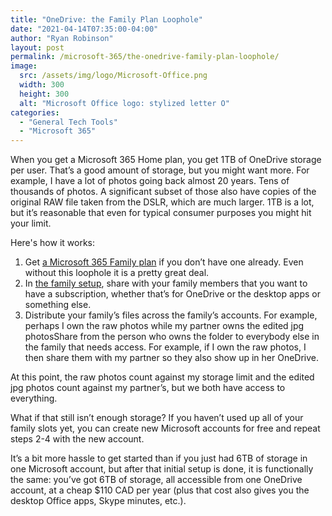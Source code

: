```yaml
---
title: "OneDrive: the Family Plan Loophole"
date: "2021-04-14T07:35:00-04:00"
author: "Ryan Robinson"
layout: post
permalink: /microsoft-365/the-onedrive-family-plan-loophole/
image:
  src: /assets/img/logo/Microsoft-Office.png
  width: 300
  height: 300
  alt: "Microsoft Office logo: stylized letter O"
categories:
  - "General Tech Tools"
  - "Microsoft 365"
---
```


When you get a Microsoft 365 Home plan, you get 1TB of OneDrive storage per user. That’s a good amount of storage, but you might want more. For example, I have a lot of photos going back almost 20 years. Tens of thousands of photos. A significant subset of those also have copies of the original RAW file taken from the DSLR, which are much larger. 1TB is a lot, but it’s reasonable that even for typical consumer purposes you might hit your limit.

Here's how it works:

1. Get [a Microsoft 365 Family plan](https://www.microsoft.com/en-ca/microsoft-365/p/microsoft-365-family/cfq7ttc0k5dm?activetab=pivot%3aoverviewtab) if you don’t have one already. Even without this loophole it is a pretty great deal.
2. In [the family setup](https://account.microsoft.com/services/microsoft365/overview), share with your family members that you want to have a subscription, whether that’s for OneDrive or the desktop apps or something else.
3. Distribute your family’s files across the family’s accounts. For example, perhaps I own the raw photos while my partner owns the edited jpg photosShare from the person who owns the folder to everybody else in the family that needs access. For example, if I own the raw photos, I then share them with my partner so they also show up in her OneDrive.

At this point, the raw photos count against my storage limit and the edited jpg photos count against my partner’s, but we both have access to everything.

What if that still isn’t enough storage? If you haven’t used up all of your family slots yet, you can create new Microsoft accounts for free and repeat steps 2-4 with the new account.

It’s a bit more hassle to get started than if you just had 6TB of storage in one Microsoft account, but after that initial setup is done, it is functionally the same: you’ve got 6TB of storage, all accessible from one OneDrive account, at a cheap $110 CAD per year (plus that cost also gives you the desktop Office apps, Skype minutes, etc.).
